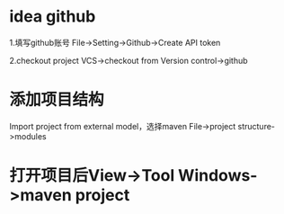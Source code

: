# idea github
1.填写github账号
File->Setting->Github->Create API token

2.checkout project
VCS->checkout from Version control->github



# 添加项目结构
Import project from external model，选择maven
File->project structure->modules


# 打开项目后View->Tool Windows->maven project